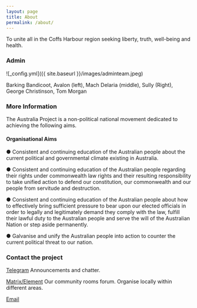 ```yaml
---
layout: page
title: About
permalink: /about/
---
```


To unite all in the Coffs Harbour region seeking liberty, truth, well-being and health.

### Admin

![_config.yml]({{ site.baseurl }}/images/adminteam.jpeg)

Barking Bandicoot, Avalon (left), Mach Delaria (middle), Sully (Right), George Christinson, Tom Morgan

### More Information


The Australia Project is a non-political national movement dedicated to achieving the following aims.

#### Organisational Aims

● Consistent and continuing education of the Australian people about the current political and governmental climate existing in Australia. 

● Consistent and continuing education of the Australian people regarding their rights under commonwealth law rights and their resulting responsibility to take unified action to defend our constitution, our commonwealth and our people from servitude and
destruction.

● Consistent and continuing education of the Australian people about how to effectively bring sufficient pressure to bear upon our elected officials in order to legally and legitimately demand they comply with the law, fulfill their lawful duty to the Australian people and serve the will of the Australian Nation or step aside permanently.

● Galvanise and unify the Australian people into action to counter the current political threat to our nation.


### Contact the project

[Telegram](https://t.me/TAPCoffsHarbour) Announcements and chatter.

[Matrix/Element](https://matrix.to/#/#tap-coffsharbour:matrix.org) Our community rooms forum. Organise locally within different areas.

[Email](mailto:reunite.q2kh0@slmail.me)

